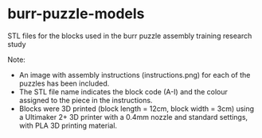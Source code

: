 # burr-puzzle-models
STL files for the blocks used in the burr puzzle assembly training research study

Note:
- An image with assembly instructions (instructions.png) for each of the puzzles has been included.
- The STL file name indicates the block code (A-I) and the colour assigned to the piece in the instructions.
- Blocks were 3D printed (block length = 12cm, block width = 3cm) using a Ultimaker 2+ 3D printer with a 0.4mm nozzle and standard settings, with PLA 3D printing material.
